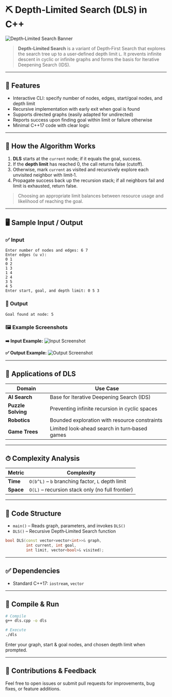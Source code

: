 # ⛏️ Depth‑Limited Search (DLS) in C++

![Depth‑Limited Search Banner](https://upload.wikimedia.org/wikipedia/commons/2/28/Depth-limited_search.svg)

> **Depth‑Limited Search** is a variant of Depth‑First Search that explores the search tree up to a user‑defined depth limit `L`. It prevents infinite descent in cyclic or infinite graphs and forms the basis for Iterative Deepening Search (IDS).

---

## 📌 Features

* Interactive CLI: specify number of nodes, edges, start/goal nodes, and depth limit
* Recursive implementation with early exit when goal is found
* Supports directed graphs (easily adapted for undirected)
* Reports success upon finding goal within limit or failure otherwise
* Minimal C++17 code with clear logic

---

## 🔧 How the Algorithm Works

1. **DLS** starts at the `current` node; if it equals the goal, success.
2. If the **depth limit** has reached 0, the call returns false (cutoff).
3. Otherwise, mark `current` as visited and recursively explore each unvisited neighbor with limit‑1.
4. Propagate success back up the recursion stack; if all neighbors fail and limit is exhausted, return false.

> Choosing an appropriate limit balances between resource usage and likelihood of reaching the goal.

---

## 🖥 Sample Input / Output

### ✅ Input

```
Enter number of nodes and edges: 6 7
Enter edges (u v):
0 1
0 2
1 3
1 4
2 4
3 5
4 5
Enter start, goal, and depth limit: 0 5 3
```

### 🔽 Output

```
Goal found at node: 5
```

### 🖼 Example Screenshots

**➡️ Input Example:**
![Input Screenshot](https://i.imgur.com/cSxgItR.png)

**✅ Output Example:**
![Output Screenshot](https://i.imgur.com/m6doQcj.png)

---

## 🚀 Applications of DLS

| Domain             | Use Case                                       |
| ------------------ | ---------------------------------------------- |
| **AI Search**      | Base for Iterative Deepening Search (IDS)      |
| **Puzzle Solving** | Preventing infinite recursion in cyclic spaces |
| **Robotics**       | Bounded exploration with resource constraints  |
| **Game Trees**     | Limited look‑ahead search in turn‑based games  |

---

## ⏱ Complexity Analysis

| Metric    | Complexity                                       |
| --------- | ------------------------------------------------ |
| **Time**  | `O(b^L)` – `b` branching factor, `L` depth limit |
| **Space** | `O(L)` – recursion stack only (no full frontier) |

---

## 📄 Code Structure

* `main()` – Reads graph, parameters, and invokes `DLS()`
* `DLS()` – Recursive Depth‑Limited Search function

```cpp
bool DLS(const vector<vector<int>>& graph,
         int current, int goal,
         int limit, vector<bool>& visited);
```

---

## ✅ Dependencies

* Standard C++17: `iostream`, `vector`

---

## 🧪 Compile & Run

```bash
# Compile
g++ dls.cpp -o dls

# Execute
./dls
```

Enter your graph, start & goal nodes, and chosen depth limit when prompted.

---

## 🙌 Contributions & Feedback

Feel free to open issues or submit pull requests for improvements, bug fixes, or feature additions.